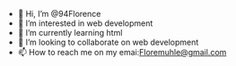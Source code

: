 - 👋 Hi, I’m @94Florence
- 👀 I’m interested in web development
- 🌱 I’m currently learning html
- 💞️ I’m looking to collaborate on web development
- 📫 How to reach me on my emai:Floremuhle@gmail.com

<!---
94Florence/94Florence is a ✨ special ✨ repository because its `README.md` (this file) appears on your GitHub profile.
You can click the Preview link to take a look at your changes.
--->

